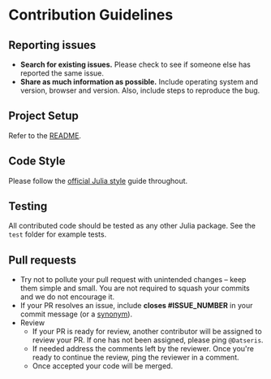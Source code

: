 # Contribution Guidelines

## Reporting issues

- **Search for existing issues.** Please check to see if someone else has reported the same issue.
- **Share as much information as possible.** Include operating system and version, browser and version. Also, include steps to reproduce the bug.

## Project Setup
Refer to the [README](README.md).

## Code Style

Please follow the [official Julia style](https://docs.julialang.org/en/v1/manual/style-guide/index.html) guide throughout.

## Testing
All contributed code should be tested as any other Julia package. See the `test` folder for example tests.

## Pull requests
- Try not to pollute your pull request with unintended changes – keep them simple and small. You are not required to squash your commits and we do not encourage it.
- If your PR resolves an issue, include **closes #ISSUE_NUMBER** in your commit message (or a [synonym](https://help.github.com/articles/closing-issues-via-commit-messages)).
- Review
    - If your PR is ready for review, another contributor will be assigned to review your PR. If one has not been assigned, please ping `@Datseris`.
    - If needed address the comments left by the reviewer. Once you're ready to continue the review, ping the reviewer in a comment.
    - Once accepted your code will be merged.
